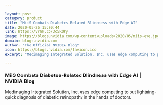 ```yaml
---

layout: post
category: product
title: "MiiS Combats Diabetes-Related Blindness with Edge AI"
date: 2020-05-26 15:20:44
link: https://vrhk.co/3c5RQPy
image: https://blogs.nvidia.com/wp-content/uploads/2020/05/miis-eye.jpg
domain: blogs.nvidia.com
author: "The Official NVIDIA Blog"
icon: https://blogs.nvidia.com/favicon.ico
excerpt: "Medimaging Integrated Solution, Inc. uses edge computing to put lightning-quick diagnosis of diabetic retinopathy in the hands of doctors."

---
```


### MiiS Combats Diabetes-Related Blindness with Edge AI | NVIDIA Blog

Medimaging Integrated Solution, Inc. uses edge computing to put lightning-quick diagnosis of diabetic retinopathy in the hands of doctors.